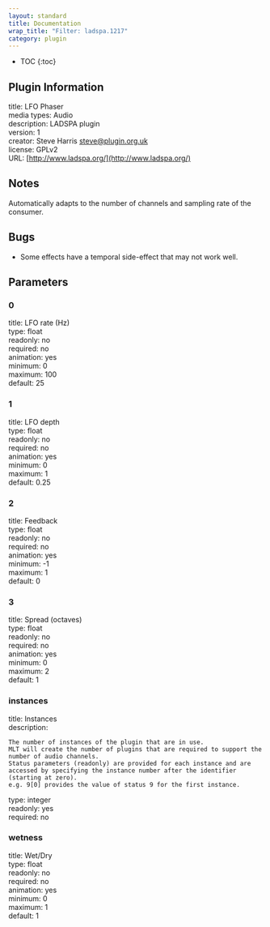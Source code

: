 ```yaml
---
layout: standard
title: Documentation
wrap_title: "Filter: ladspa.1217"
category: plugin
---
```

* TOC
{:toc}

## Plugin Information

title: LFO Phaser  
media types:
Audio  
description: LADSPA plugin  
version: 1  
creator: Steve Harris <steve@plugin.org.uk>  
license: GPLv2  
URL: [http://www.ladspa.org/](http://www.ladspa.org/)  

## Notes

Automatically adapts to the number of channels and sampling rate of the consumer.

## Bugs

* Some effects have a temporal side-effect that may not work well.


## Parameters

### 0

title: LFO rate (Hz)    
type: float  
readonly: no  
required: no  
animation: yes  
minimum: 0  
maximum: 100  
default: 25  

### 1

title: LFO depth    
type: float  
readonly: no  
required: no  
animation: yes  
minimum: 0  
maximum: 1  
default: 0.25  

### 2

title: Feedback    
type: float  
readonly: no  
required: no  
animation: yes  
minimum: -1  
maximum: 1  
default: 0  

### 3

title: Spread (octaves)    
type: float  
readonly: no  
required: no  
animation: yes  
minimum: 0  
maximum: 2  
default: 1  

### instances

title: Instances    
description:
```
The number of instances of the plugin that are in use.
MLT will create the number of plugins that are required to support the number of audio channels.
Status parameters (readonly) are provided for each instance and are accessed by specifying the instance number after the identifier (starting at zero).
e.g. 9[0] provides the value of status 9 for the first instance.
```
type: integer  
readonly: yes  
required: no  

### wetness

title: Wet/Dry    
type: float  
readonly: no  
required: no  
animation: yes  
minimum: 0  
maximum: 1  
default: 1  

